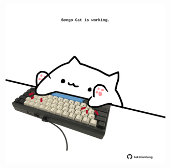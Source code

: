 <!-- built at 27/05/2023, 09:00:49 UTC -->
<p align="center">
  <img width="500" height="500" src="./ReadmeImage.svg">
</p>
